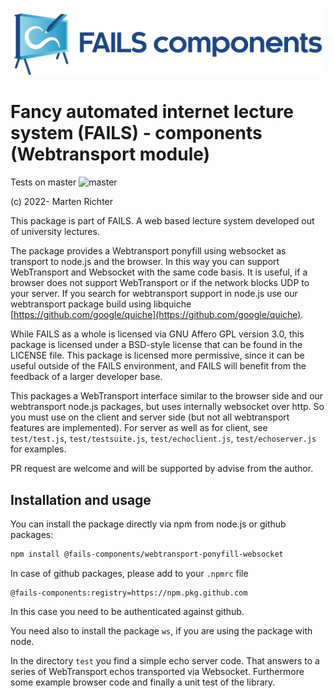 !["FAILS logo"](failslogo.svg)
# Fancy automated internet lecture system (**FAILS**) - components (Webtransport module)

Tests on master ![master](https://github.com/fails-components/webtransport-ponyfill-websocket/actions/workflows/libtest.yml/badge.svg?branch=master)

(c) 2022- Marten Richter

This package is part of FAILS.
A web based lecture system developed out of university lectures.

The package provides a Webtransport ponyfill using websocket as transport to node.js and the browser. In this way you can support WebTransport and Websocket with the same code basis.
It is useful, if a browser does not support WebTransport or if the network blocks UDP to your server.
If you search for webtransport support in node.js use our webtransport package
build using libquiche [https://github.com/google/quiche](https://github.com/google/quiche).

While FAILS as a whole is licensed via GNU Affero GPL version 3.0, this package is licensed under a BSD-style license that can be found in the LICENSE file.
This package is licensed more permissive, since it can be useful outside of the FAILS environment, and FAILS will benefit from the feedback of a larger developer base.

This packages a WebTransport interface similar to the browser side and our webtransport node.js packages, but uses internally websocket over http.
So you must use on the client  and server side (but not all webtransport features are implemented). For server as well as for client, see `test/test.js`, `test/testsuite.js`, `test/echoclient.js`, `test/echoserver.js`  for examples.

PR request are welcome and will be supported by advise from the author.


## Installation and usage
You can install the package directly via npm from node.js or github packages:

```bash
npm install @fails-components/webtransport-ponyfill-websocket
```
In case of github packages, please add to your `.npmrc` file
```
@fails-components:registry=https://npm.pkg.github.com
```
In this case you need to be authenticated against github.

You need also to install the package `ws`, if you are using the package with node.

In the directory `test` you find a simple echo server code. That answers to a series of WebTransport echos transported via Websocket. Furthermore some example browser code and finally a unit test of the library. 

